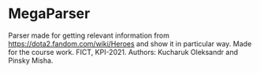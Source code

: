 # MegaParser
Parser made for getting relevant information from https://dota2.fandom.com/wiki/Heroes and show it in particular way.
Made for the course work. FICT, KPI-2021.
Authors: Kucharuk Oleksandr and Pinsky Misha.
